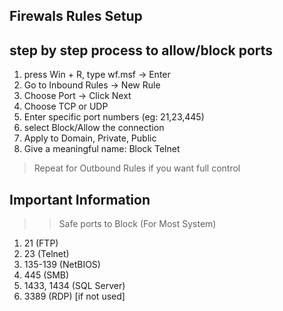 ## Firewals Rules Setup

## step by step process to allow/block ports

1. press Win + R, type wf.msf -> Enter
2. Go to Inbound Rules -> New Rule
3. Choose Port -> Click Next
4. Choose TCP or UDP
5. Enter specific port numbers (eg: 21,23,445)
6. select Block/Allow the connection
7. Apply to Domain, Private, Public
8. Give a meaningful name: Block Telnet 

> Repeat for Outbound Rules if you want full control

## Important Information
>> Safe ports to Block (For Most System)
1. 21 (FTP)
2. 23 (Telnet)
3. 135-139 (NetBIOS)
4. 445 (SMB)
5. 1433, 1434 (SQL Server)
6. 3389 (RDP) [if not used]
